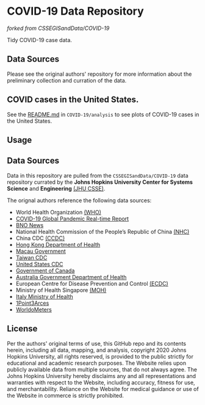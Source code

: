 # COVID-19 Data Repository
_forked from CSSEGISandData/COVID-19_  

Tidy COVID-19 case data.  

## Data Sources


Please see the original authors' repository for more information about the
preliminary collection and curration of the data.

## COVID cases in the United States.
See the [README.md](./analysis/README.md) in `COVID-19/analysis` to see plots of 
COVID-19 cases in the United States.

## Usage

## Data Sources

Data in this repository are pulled from the `CSSEGISandData/COVID-19` 
data repository currated by the __Johns Hopkins University Center for 
Systems Science__ and __Engineering__ [(JHU CSSE)](https://systems.jhu.edu/).

The orignal authors reference the following data sources:  

* World Health Organization [(WHO)](https://www.who.int/)<br>
* [COVID-19 Global Pandemic Real-time Report](http://3g.dxy.cn/newh5/view/pneumonia)<br>
* [BNO News](https://bnonews.com/index.php/2020/02/the-latest-coronavirus-cases/)<br>
* National Health Commission of the People’s Republic of China [(NHC)](http://www.nhc.gov.cn/xcs/yqtb/list_gzbd.shtml)<br>
* China CDC [(CCDC)](http://weekly.chinacdc.cn/news/TrackingtheEpidemic.html)<br>
* [Hong Kong Department of Health](https://www.chp.gov.hk/en/features/102465.html)<br>
* [Macau Government](https://www.ssm.gov.mo/portal/)<br>
* [Taiwan CDC](https://sites.google.com/cdc.gov.tw/2019ncov/taiwan?authuser=0)<br>
* [United States CDC](https://www.cdc.gov/coronavirus/2019-ncov/index.html)<br>
* [Government of Canada](https://www.canada.ca/en/public-health/services/diseases/coronavirus.html)<br>
* [Australia Government Department of Health](https://www.health.gov.au/news/coronavirus-update-at-a-glance)<br>
* European Centre for Disease Prevention and Control [(ECDC)](https://www.ecdc.europa.eu/en/geographical-distribution-2019-ncov-cases)<br>
* Ministry of Health Singapore [(MOH)](https://www.moh.gov.sg/covid-19)
* [Italy Ministry of Health](http://www.salute.gov.it/nuovocoronavirus)
* [1Point3Arces](https://coronavirus.1point3acres.com/en)
* [WorldoMeters](https://www.worldometers.info/coronavirus/)

## License

Per the authors' original terms of use, this GitHub repo and its contents herein, 
including all data, mapping, and analysis, copyright 2020 Johns Hopkins University, 
all rights reserved, is provided to the public strictly for educational and academic 
research purposes.  The Website relies upon publicly available data from multiple sources, 
that do not always agree. The Johns Hopkins University hereby disclaims any and all 
representations and warranties with respect to the Website, including accuracy, 
fitness for use, and merchantability.  Reliance on the Website for medical guidance 
or use of the Website in commerce is strictly prohibited.
